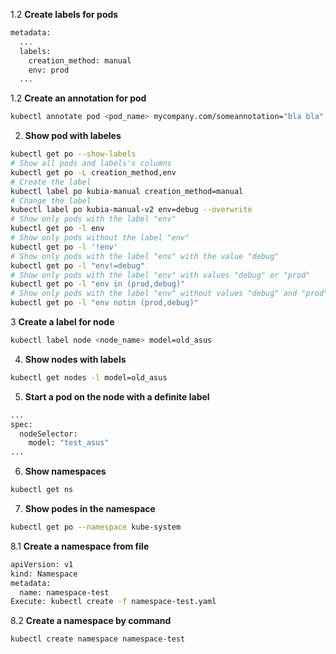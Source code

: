 1.2 **Create labels for pods**
``` bash
metadata:
  ...
  labels:
    creation_method: manual
    env: prod
  ...  
```
1.2 **Create an annotation for pod**
``` bash
kubectl annotate pod <pod_name> mycompany.com/someannotation="bla bla"
```
2. **Show pod with labeles**
``` bash
kubectl get po --show-labels  
# Show all pods and labels's columns  
kubectl get po -L creation_method,env  
# Create the label  
kubectl label po kubia-manual creation_method=manual  
# Change the label
kubectl label po kubia-manual-v2 env=debug --overwrite  
# Show only pods with the label "env"
kubectl get po -l env  
# Show only pods without the label "env"
kubectl get po -l '!env'  
# Show only pods with the label "env" with the value "debug"  
kubectl get po -l "env!=debug"  
# Show only pods with the label "env" with values "debug" or "prod"  
kubectl get po -l "env in (prod,debug)"
# Show only pods with the label "env" without values "debug" and "prod"  
kubectl get po -l "env notin (prod,debug)"
```
3 **Create a label for node**
``` bash
kubectl label node <node_name> model=old_asus
```
4. **Show nodes with labels**
``` bash
kubectl get nodes -l model=old_asus
```
5. **Start a pod on the node with a definite label**
``` bash
...
spec:
  nodeSelector:
    model: "test_asus"
...
```
6. **Show namespaces**
``` bash
kubectl get ns
```
7. **Show podes in the namespace**
``` bash
kubectl get po --namespace kube-system
```
8.1 **Create a namespace from file**
``` bash
apiVersion: v1
kind: Namespace
metadata:
  name: namespace-test
Execute: kubectl create -f namespace-test.yaml
```
8.2 **Create a namespace by command**
``` bash
kubectl create namespace namespace-test
```

